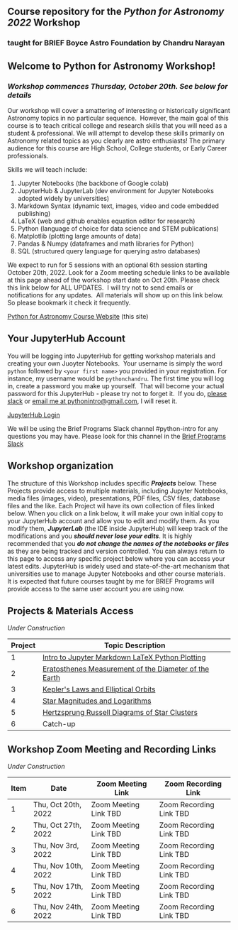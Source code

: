 ## Course repository for the ***Python for Astronomy 2022*** Workshop 
### taught for BRIEF Boyce Astro Foundation by Chandru Narayan

## Welcome to Python for Astronomy Workshop! 
### *Workshop commences Thursday, October 20th. See below for details*
Our workshop will cover a smattering of interesting or historically significant Astronomy topics in no particular sequence.  However, the main goal of this course is to teach critical college and research skills that you will need as a student & professional. We will attempt to develop these skills primarily on Astronomy related topics as you clearly are astro enthusiasts!  The primary audience for this course are High School, College students, or Early Career professionals. 

Skills we will teach include:
1. Jupyter Notebooks (the backbone of Google colab)
1. JupyterHub & JupyterLab (dev environment for Jupyter Notebooks adopted widely by universities)
1. Markdown Syntax (dynamic text, images, video and code embedded publishing)
1. LaTeX (web and github enables equation editor for research)
1. Python (language of choice for data science and STEM publications)
1. Matplotlib (plotting large amounts of data)
1. Pandas & Numpy (dataframes and math libraries for Python)
1. SQL (structured query language for querying astro databases)

We expect to run for 5 sessions with an optional 6th session starting October 20th, 2022. Look for a Zoom meeting schedule links to be available at this page ahead of the workshop start date on Oct 20th. Please check this link below for ALL UPDATES.  I will try not to send emails or notifications for any updates.  All materials will show up on this link below.  So please bookmark it check it frequently. 

[Python for Astronomy Course Website](http://drunarayan.github.io/python4astronomy)  (this site)

## Your JupyterHub Account
You will be logging into JupyterHub for getting workshop materials and creating your own Juoyter Notebooks.  Your username is simply the word ```python``` followed by ```<your first name>``` you provided in your registration. For instance, my username would be ```pythonchandru```. The first time you will log in, create a password you make up yourself.  That will become your actual password for this JupyterHub - please try not to forget it.  If you do, [please slack](https://briefprograms.slack.com/archives/C037H58JUV6) or [email me at pythonintro@gmail.com](email://pythonintro@gmail.com), I will reset it.

[JupyterHub Login](https://bushastrolab.com/hub/login)

We will be using the Brief Programs Slack channel #python-intro for any questions you may have. Please look for this channel in the [Brief Programs Slack](https://briefprograms.slack.com/archives/C037H58JUV6)

## Workshop organization
The structure of this Workshop includes specific ***Projects*** below.  These Projects provide access to multiple materials, including Jupyter Notebooks, media files (images, video), presentations, PDF files, CSV files, database files and the like.  Each Project wil have its own collection of files linked below.  When you click on a link below, it will make your own initial copy to your JupyterHub account and allow you to edit and modify them.  As you modify them, ***JupyterLab*** (the IDE inside JupyterHub) will keep track of the modifications and you ***should never lose your edits***.  It is highly recommended that you ***do not change the names of the notebooks or files*** as they are being tracked and version controlled. You can always return to this page to access any specific project below where you can access your latest edits.  JupyterHub is widely used and state-of-the-art mechanism that universities use to manage Jupyter Notebooks and other course materials.  It is expected that future courses taught by me for BRIEF Programs will provide access to the same user account you are using now.

## Projects & Materials Access 
*Under Construction*

Project|Topic Description
---|---
1|<a href="https://drunarayan.github.io/python4astronomy/intro_jupyter_python" target="_blank">Intro to Jupyter Markdown LaTeX Python Plotting</a>
2|<a href="https://drunarayan.github.io/python4astronomy/dia_of_earth" target="_blank">Eratosthenes Measurement of the Diameter of the Earth</a>
3|<a href="https://drunarayan.github.io/python4astronomy/keplerian_orbits" target="_blank">Kepler's Laws and Elliptical Orbits</a>
4|<a href="https://drunarayan.github.io/python4astronomy/star_magnitudes" target="_blank">Star Magnitudes and Logarithms</a>
5|<a href="https://drunarayan.github.io/python4astronomy/cluster_hrd" target="_blank">Hertzsprung Russell Diagrams of Star Clusters</a>
6|Catch-up

## Workshop Zoom Meeting and Recording Links 
*Under Construction*

Item|Date|Zoom Meeting Link|Zoom Recording Link
---|---|---|---
1|Thu, Oct 20th, 2022|Zoom Meeting Link TBD|Zoom Recording Link TBD
2|Thu, Oct 27th, 2022|Zoom Meeting Link TBD|Zoom Recording Link TBD
3|Thu, Nov 3rd, 2022|Zoom Meeting Link TBD|Zoom Recording Link TBD
4|Thu, Nov 10th, 2022|Zoom Meeting Link TBD|Zoom Recording Link TBD
5|Thu, Nov 17th, 2022|Zoom Meeting Link TBD|Zoom Recording Link TBD
6|Thu, Nov 24th, 2022|Zoom Meeting Link TBD|Zoom Recording Link  TBD
